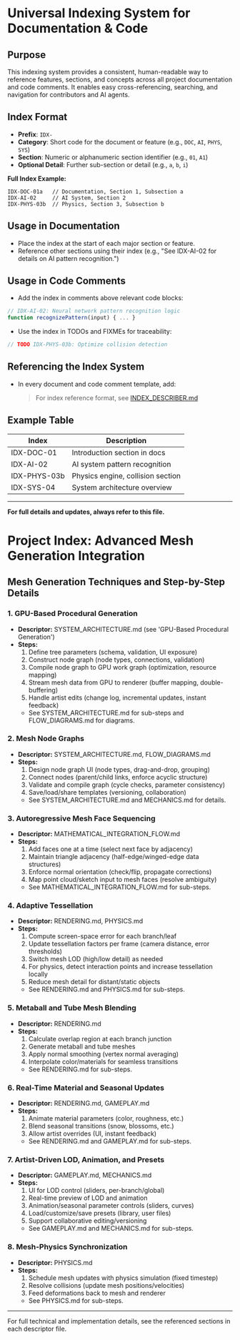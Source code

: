 # Universal Indexing System for Documentation & Code

## Purpose
This indexing system provides a consistent, human-readable way to reference features, sections, and concepts across all project documentation and code comments. It enables easy cross-referencing, searching, and navigation for contributors and AI agents.

## Index Format
- **Prefix**: `IDX-`
- **Category**: Short code for the document or feature (e.g., `DOC`, `AI`, `PHYS`, `SYS`)
- **Section**: Numeric or alphanumeric section identifier (e.g., `01`, `A1`)
- **Optional Detail**: Further sub-section or detail (e.g., `a`, `b`, `i`)

**Full Index Example:**
```
IDX-DOC-01a   // Documentation, Section 1, Subsection a
IDX-AI-02     // AI System, Section 2
IDX-PHYS-03b  // Physics, Section 3, Subsection b
```

## Usage in Documentation
- Place the index at the start of each major section or feature.
- Reference other sections using their index (e.g., "See IDX-AI-02 for details on AI pattern recognition.")

## Usage in Code Comments
- Add the index in comments above relevant code blocks:
```js
// IDX-AI-02: Neural network pattern recognition logic
function recognizePattern(input) { ... }
```
- Use the index in TODOs and FIXMEs for traceability:
```js
// TODO IDX-PHYS-03b: Optimize collision detection
```

## Referencing the Index System
- In every document and code comment template, add:
  > For index reference format, see [INDEX_DESCRIBER.md](./INDEX_DESCRIBER.md)

## Example Table
| Index         | Description                        |
|-------------- |------------------------------------|
| IDX-DOC-01    | Introduction section in docs       |
| IDX-AI-02     | AI system pattern recognition      |
| IDX-PHYS-03b  | Physics engine, collision section  |
| IDX-SYS-04    | System architecture overview       |

---
**For full details and updates, always refer to this file.**

# Project Index: Advanced Mesh Generation Integration

## Mesh Generation Techniques and Step-by-Step Details

### 1. GPU-Based Procedural Generation
- **Descriptor:** SYSTEM_ARCHITECTURE.md (see 'GPU-Based Procedural Generation')
- **Steps:**
  1. Define tree parameters (schema, validation, UI exposure)
  2. Construct node graph (node types, connections, validation)
  3. Compile node graph to GPU work graph (optimization, resource mapping)
  4. Stream mesh data from GPU to renderer (buffer mapping, double-buffering)
  5. Handle artist edits (change log, incremental updates, instant feedback)
  - See SYSTEM_ARCHITECTURE.md for sub-steps and FLOW_DIAGRAMS.md for diagrams.

### 2. Mesh Node Graphs
- **Descriptor:** SYSTEM_ARCHITECTURE.md, FLOW_DIAGRAMS.md
- **Steps:**
  1. Design node graph UI (node types, drag-and-drop, grouping)
  2. Connect nodes (parent/child links, enforce acyclic structure)
  3. Validate and compile graph (cycle checks, parameter consistency)
  4. Save/load/share templates (versioning, collaboration)
  - See SYSTEM_ARCHITECTURE.md and MECHANICS.md for details.

### 3. Autoregressive Mesh Face Sequencing
- **Descriptor:** MATHEMATICAL_INTEGRATION_FLOW.md
- **Steps:**
  1. Add faces one at a time (select next face by adjacency)
  2. Maintain triangle adjacency (half-edge/winged-edge data structures)
  3. Enforce normal orientation (check/flip, propagate corrections)
  4. Map point cloud/sketch input to mesh faces (resolve ambiguity)
  - See MATHEMATICAL_INTEGRATION_FLOW.md for sub-steps.

### 4. Adaptive Tessellation
- **Descriptor:** RENDERING.md, PHYSICS.md
- **Steps:**
  1. Compute screen-space error for each branch/leaf
  2. Update tessellation factors per frame (camera distance, error thresholds)
  3. Switch mesh LOD (high/low detail) as needed
  4. For physics, detect interaction points and increase tessellation locally
  5. Reduce mesh detail for distant/static objects
  - See RENDERING.md and PHYSICS.md for sub-steps.

### 5. Metaball and Tube Mesh Blending
- **Descriptor:** RENDERING.md
- **Steps:**
  1. Calculate overlap region at each branch junction
  2. Generate metaball and tube meshes
  3. Apply normal smoothing (vertex normal averaging)
  4. Interpolate color/materials for seamless transitions
  - See RENDERING.md for sub-steps.

### 6. Real-Time Material and Seasonal Updates
- **Descriptor:** RENDERING.md, GAMEPLAY.md
- **Steps:**
  1. Animate material parameters (color, roughness, etc.)
  2. Blend seasonal transitions (snow, blossoms, etc.)
  3. Allow artist overrides (UI, instant feedback)
  - See RENDERING.md and GAMEPLAY.md for sub-steps.

### 7. Artist-Driven LOD, Animation, and Presets
- **Descriptor:** GAMEPLAY.md, MECHANICS.md
- **Steps:**
  1. UI for LOD control (sliders, per-branch/global)
  2. Real-time preview of LOD and animation
  3. Animation/seasonal parameter controls (sliders, curves)
  4. Load/customize/save presets (library, user files)
  5. Support collaborative editing/versioning
  - See GAMEPLAY.md and MECHANICS.md for sub-steps.

### 8. Mesh-Physics Synchronization
- **Descriptor:** PHYSICS.md
- **Steps:**
  1. Schedule mesh updates with physics simulation (fixed timestep)
  2. Resolve collisions (update mesh positions/velocities)
  3. Feed deformations back to mesh and renderer
  - See PHYSICS.md for sub-steps.

---

For full technical and implementation details, see the referenced sections in each descriptor file. 